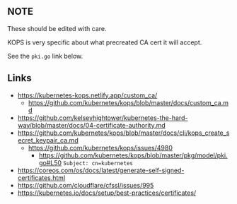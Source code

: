 ## NOTE
These should be edited with care.

KOPS is very specific about what precreated CA cert it will accept.

See the `pki.go` link below.

## Links
* https://kubernetes-kops.netlify.app/custom_ca/
  * https://github.com/kubernetes/kops/blob/master/docs/custom_ca.md
* https://github.com/kelseyhightower/kubernetes-the-hard-way/blob/master/docs/04-certificate-authority.md
* https://github.com/kubernetes/kops/blob/master/docs/cli/kops_create_secret_keypair_ca.md
  * https://github.com/kubernetes/kops/issues/4980
    * https://github.com/kubernetes/kops/blob/master/pkg/model/pki.go#L50 `Subject: cn=kubernetes`
* https://coreos.com/os/docs/latest/generate-self-signed-certificates.html
* https://github.com/cloudflare/cfssl/issues/995
* https://kubernetes.io/docs/setup/best-practices/certificates/
